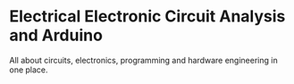 # Electrical Electronic Circuit Analysis and Arduino

All about circuits, electronics, programming and hardware engineering in one place.
